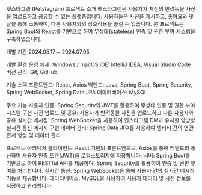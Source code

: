 펫스타그램 (Petstagram)
프로젝트 소개
펫스타그램은 사용자가 자신의 반려동물 사진을 업로드하고 공유할 수 있는 플랫폼입니다. 사용자들은 사진을 게시하고, 좋아요와 댓글을 통해 소통하며, 다른 사용자와의 상호작용을 즐길 수 있습니다. 본 프로젝트는 Spring Boot와 React를 기반으로 하여 무상태(stateless) 인증 및 권한 부여 시스템을 구축하였습니다.

개발 기간
2024.05.17 ~ 2024.07.05

개발 환경
운영 체제: Windows / macOS
IDE: IntelliJ IDEA, Visual Studio Code
버전 관리: Git, GitHub

기술 스택
프론트엔드: React, Axios
백엔드: Java, Spring Boot, Spring Security, Spring WebSocket, Spring Data JPA
데이터베이스: MySQL

주요 기능
사용자 인증: Spring Security와 JWT를 활용하여 무상태 인증 및 권한 부여 시스템 구현
사진 업로드 및 공유: 사용자가 반려동물 사진을 업로드하고 다른 사용자와 공유
실시간 메시징: Spring WebSocket을 사용하여 인스타그램 DM과 유사한 양방향 실시간 통신 메시지 구현
데이터 관리: Spring Data JPA를 사용하여 엔티티 간의 연관 관계 형성 및 데이터 관리

프로젝트 아키텍처
클라이언트: React 기반의 프론트엔드로, Axios를 통해 백엔드와 통신하며 사용자 인증 토큰(JWT)을 로컬스토리지에 저장합니다.
서버: Spring Boot를 기반으로 하여 RESTful API를 제공하며, Spring Security를 활용하여 인증 및 권한 부여를 처리합니다.
실시간 통신: Spring WebSocket을 통해 사용자 간의 실시간 메시징 기능을 제공합니다.
데이터베이스: MySQL을 사용하여 사용자 데이터 및 사진 정보를 저장하고 관리합니다.
